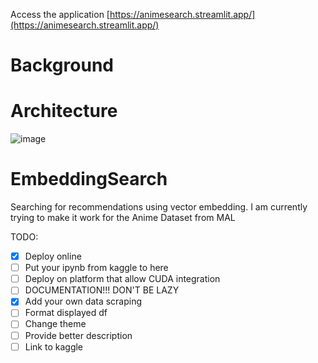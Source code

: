 Access the application [https://animesearch.streamlit.app/](https://animesearch.streamlit.app/)

# Background

# Architecture
![image](https://github.com/user-attachments/assets/8cdabe41-72ef-40dc-b25b-3ed5f601f9f8)

# EmbeddingSearch
Searching for recommendations using vector embedding. I am currently trying to make it work for the Anime Dataset from MAL

TODO:
- [x] Deploy online
- [ ] Put your ipynb from kaggle to here
- [ ] Deploy on platform that allow CUDA integration
- [ ] DOCUMENTATION!!! DON'T BE LAZY
- [x] Add your own data scraping
- [ ] Format displayed df 
- [ ] Change theme
- [ ] Provide better description
- [ ] Link to kaggle
